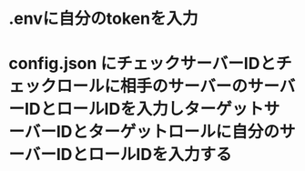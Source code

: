 # .envに自分のtokenを入力

# config.json にチェックサーバーIDとチェックロールに相手のサーバーのサーバーIDとロールIDを入力しターゲットサーバーIDとターゲットロールに自分のサーバーIDとロールIDを入力する
